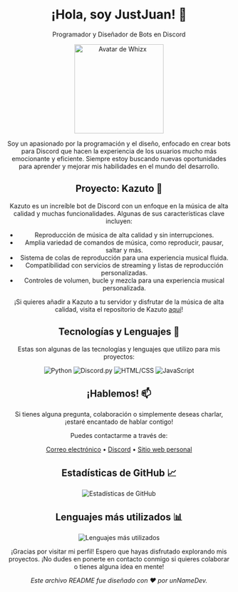 <!-- Encabezado -->
<h1 align="center">¡Hola, soy JustJuan! 👋</h1>
<p align="center">Programador y Diseñador de Bots en Discord</p>

<!-- Avatar -->
<p align="center">
  <img src="https://avatars.githubusercontent.com/u/63973813?v=4" alt="Avatar de Whizx" width="200" height="200">
</p>

<!-- Descripción -->
<p align="center">Soy un apasionado por la programación y el diseño, enfocado en crear bots para Discord que hacen la experiencia de los usuarios mucho más emocionante y eficiente. Siempre estoy buscando nuevas oportunidades para aprender y mejorar mis habilidades en el mundo del desarrollo.</p>

<!-- Proyecto Destacado -->
<h2 align="center">Proyecto: Kazuto 🤖</h2>
<p align="center">Kazuto es un increíble bot de Discord con un enfoque en la música de alta calidad y muchas funcionalidades. Algunas de sus características clave incluyen:</p>

<ul align="center">
  <li>Reproducción de música de alta calidad y sin interrupciones.</li>
  <li>Amplia variedad de comandos de música, como reproducir, pausar, saltar y más.</li>
  <li>Sistema de colas de reproducción para una experiencia musical fluida.</li>
  <li>Compatibilidad con servicios de streaming y listas de reproducción personalizadas.</li>
  <li>Controles de volumen, bucle y mezcla para una experiencia musical personalizada.</li>
</ul>

<p align="center">¡Si quieres añadir a Kazuto a tu servidor y disfrutar de la música de alta calidad, visita el repositorio de Kazuto <a href="https://github.com/Kazuto-Bot">aquí</a>!</p>

<!-- Tecnologías y Lenguajes -->
<h2 align="center">Tecnologías y Lenguajes 🚀</h2>
<p align="center">Estas son algunas de las tecnologías y lenguajes que utilizo para mis proyectos:</p>
<p align="center">
  <img src="https://img.shields.io/badge/-Python-3776AB?logo=python&logoColor=white&style=for-the-badge" alt="Python">
  <img src="https://img.shields.io/badge/-Discord.js-7289DA?logo=discord&logoColor=white&style=for-the-badge" alt="Discord.py">
  <img src="https://img.shields.io/badge/-HTML/CSS-E34F26?logo=html5&logoColor=white&style=for-the-badge" alt="HTML/CSS">
  <img src="https://img.shields.io/badge/-JavaScript-F7DF1E?logo=javascript&logoColor=black&style=for-the-badge" alt="JavaScript">
</p>

<!-- Contacto -->
<h2 align="center">¡Hablemos! 📫</h2>
<p align="center">Si tienes alguna pregunta, colaboración o simplemente deseas charlar, ¡estaré encantado de hablar contigo!</p>
<p align="center">Puedes contactarme a través de:</p>

<p align="center">
  <a href="mailto:">Correo electrónico</a> •
  <a href="https://discordapp.com/users/631510830332248095">Discord</a> •
  <a href="https://kazuto.lol/">Sitio web personal</a>
</p>

<!-- Estadísticas de GitHub -->
<h2 align="center">Estadísticas de GitHub 📈</h2>
<p align="center">
  <img src="https://github-readme-stats.vercel.app/api?username=Whizx&show_icons=true&theme=radical" alt="Estadísticas de GitHub">
</p>

<!-- Lenguajes más utilizados -->
<h2 align="center">Lenguajes más utilizados 📊</h2>
<p align="center">
  <img src="https://github-readme-stats.vercel.app/api/top-langs/?username=Whizx&layout=compact&theme=radical" alt="Lenguajes más utilizados">
</p>

<!-- Pie de página -->
<p align="center">¡Gracias por visitar mi perfil! Espero que hayas disfrutado explorando mis proyectos. ¡No dudes en ponerte en contacto conmigo si quieres colaborar o tienes alguna idea en mente!</p>
<p align="center"><em>Este archivo README fue diseñado con ❤️ por unNameDev.</em></p>
